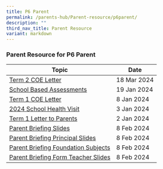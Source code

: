 ```yaml
---
title: P6 Parent
permalink: /parents-hub/Parent-resource/p6parent/
description: ""
third_nav_title: Parent Resource
variant: markdown
---
```

### Parent Resource for P6 Parent


| **Topic** | **Date**
| -------- | -------- |
|[Term 2 COE Letter](/files/2024_TERM_2_COE_LETTER__1_.pdf)|18 Mar 2024
|[School Based Assessments ](/files/P6_School_Based_Assessments_2024_for_Terms_1_and_2.pdf)| 19 Jan 2024
|[Term 1 COE Letter](/files/2024_TERM_1_COE_LETTER__doc.pdf) |8 Jan 2024
[2024 School Health Visit](/files/Parent_Hub/Parent_Resource/2024_School_Health_Visit_for_Primary_1_to_6_Students.pdf)| 3 Jan 2024
|[Term 1 Letter to Parents](/files/Parent_Hub/Parent_Resource/2024_Term_1_Letter_to_Parents.pdf)| 2 Jan 2024|
|[Parent Briefing Slides](/files/P6_Parent_Briefing_2024___Standard_Subjects.pdf)| 8 Feb 2024 
|[Parent Briefing Principal Slides](/files/P6_Parent_Briefing_2024___Principal_s_Slides.pdf)| 8 Feb 2024
|[Parent Briefing Foundation Subjects ](/files/P6_Parent_Briefing_2024___Foundation_Subjects.pdf)| 8 Feb 2024 
|[Parent Briefing Form Teacher Slides ](/files/P6_Parent_Briefing_2024___Form_Teachers__Slides.pdf)| 8 Feb 2024